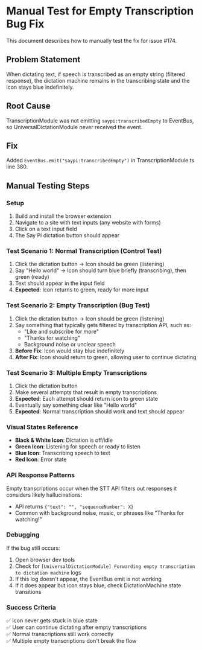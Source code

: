 # Manual Test for Empty Transcription Bug Fix

This document describes how to manually test the fix for issue #174.

## Problem Statement
When dictating text, if speech is transcribed as an empty string (filtered response), the dictation machine remains in the transcribing state and the icon stays blue indefinitely.

## Root Cause
TranscriptionModule was not emitting `saypi:transcribedEmpty` to EventBus, so UniversalDictationModule never received the event.

## Fix
Added `EventBus.emit("saypi:transcribedEmpty")` in TranscriptionModule.ts line 380.

## Manual Testing Steps

### Setup
1. Build and install the browser extension
2. Navigate to a site with text inputs (any website with forms)
3. Click on a text input field
4. The Say Pi dictation button should appear

### Test Scenario 1: Normal Transcription (Control Test)
1. Click the dictation button → Icon should be green (listening)
2. Say "Hello world" → Icon should turn blue briefly (transcribing), then green (ready)
3. Text should appear in the input field
4. **Expected**: Icon returns to green, ready for more input

### Test Scenario 2: Empty Transcription (Bug Test)
1. Click the dictation button → Icon should be green (listening)  
2. Say something that typically gets filtered by transcription API, such as:
   - "Like and subscribe for more"
   - "Thanks for watching"
   - Background noise or unclear speech
3. **Before Fix**: Icon would stay blue indefinitely
4. **After Fix**: Icon should return to green, allowing user to continue dictating

### Test Scenario 3: Multiple Empty Transcriptions
1. Click the dictation button
2. Make several attempts that result in empty transcriptions
3. **Expected**: Each attempt should return icon to green state
4. Eventually say something clear like "Hello world"
5. **Expected**: Normal transcription should work and text should appear

### Visual States Reference
- **Black & White Icon**: Dictation is off/idle
- **Green Icon**: Listening for speech or ready to listen
- **Blue Icon**: Transcribing speech to text
- **Red Icon**: Error state

### API Response Patterns
Empty transcriptions occur when the STT API filters out responses it considers likely hallucinations:
- API returns `{"text": "", "sequenceNumber": X}` 
- Common with background noise, music, or phrases like "Thanks for watching!"

### Debugging
If the bug still occurs:
1. Open browser dev tools
2. Check for `[UniversalDictationModule] Forwarding empty transcription to dictation machine` logs
3. If this log doesn't appear, the EventBus emit is not working
4. If it does appear but icon stays blue, check DictationMachine state transitions

### Success Criteria
✅ Icon never gets stuck in blue state  
✅ User can continue dictating after empty transcriptions  
✅ Normal transcriptions still work correctly  
✅ Multiple empty transcriptions don't break the flow